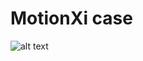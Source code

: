 # MotionXi case

![alt text](https://github.com/artdanion/MotionXi/tree/main/case/MotionXi_case.png "MotionXi costum case")